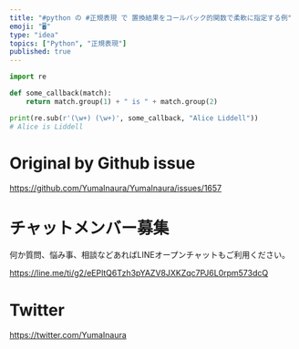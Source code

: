 ```yaml
---
title: "#python の #正規表現 で 置換結果をコールバック的関数で柔軟に指定する例"
emoji: "🖥"
type: "idea"
topics: ["Python", "正規表現"]
published: true
---
```


```py
import re

def some_callback(match):
    return match.group(1) + " is " + match.group(2)

print(re.sub(r'(\w+) (\w+)', some_callback, "Alice Liddell"))
# Alice is Liddell
```

# Original by Github issue

https://github.com/YumaInaura/YumaInaura/issues/1657








<!-- Update From Qiita API -->

# チャットメンバー募集


何か質問、悩み事、相談などあればLINEオープンチャットもご利用ください。

https://line.me/ti/g2/eEPltQ6Tzh3pYAZV8JXKZqc7PJ6L0rpm573dcQ





# Twitter


https://twitter.com/YumaInaura


<!-- Update From Qiita API -->


